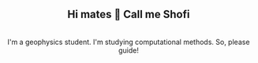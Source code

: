 ## <p align="center"> Hi mates 👋 Call me Shofi </p>
<p align="center"> <img width="50%" height="auto" scr="https://postimg.cc/8jqcGqNz/giphy.gif" height="100px"/></a> </p>
<p align="center"> I'm a geophysics student. I'm studying computational methods. So, please guide! </p>



<!--
**Shofimj/Shofimj** is a ✨ _special_ ✨ repository because its `README.md` (this file) appears on your GitHub profile.

Here are some ideas to get you started:

- 🔭 I’m currently working on ...
- 🌱 I’m currently learning ...
- 👯 I’m looking to collaborate on ...
- 🤔 I’m looking for help with ...
- 💬 Ask me about ...
- 📫 How to reach me: ...
- 😄 Pronouns: ...
- ⚡ Fun fact: ...
-->
